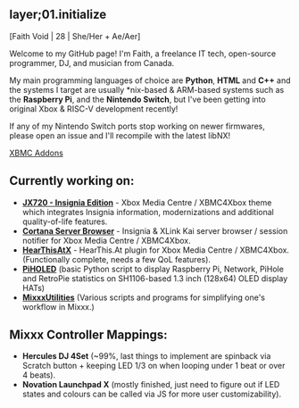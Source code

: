 ## layer;01.initialize
[Faith Void | 28 | She/Her + Ae/Aer]

Welcome to my GitHub page! I'm Faith, a freelance IT tech, open-source programmer, DJ, and musician from Canada. 

My main programming languages of choice are **Python**, **HTML** and **C++** and the systems I target are usually *nix-based & ARM-based systems such as the **Raspberry Pi**, and the **Nintendo Switch**, but I've been getting into original Xbox & RISC-V development recently!

If any of my Nintendo Switch ports stop working on newer firmwares, please open an issue and I'll recompile with the latest libNX!

[XBMC Addons](https://github.com/faithvoid/xbmc-addons)

## Currently working on:
- [**JX720 - Insignia Edition**](https://github.com/faithvoid/JX720-Insignia/) - Xbox Media Centre / XBMC4Xbox theme which integrates Insignia information, modernizations and additional quality-of-life features.
- [**Cortana Server Browser**](https://github.com/faithvoid/script.cortanaserverbrowser) - Insignia & XLink Kai server browser / session notifier for Xbox Media Centre / XBMC4Xbox.
- [**HearThisAtX**](https://github.com/faithvoid/plugin.music.hearthisat) - HearThis.At plugin for Xbox Media Centre / XBMC4Xbox. (Functionally complete, needs a few QoL features).
- [**PiHOLED**](https://github.com/faithvoid/PiHOLED) (basic Python script to display Raspberry Pi, Network, PiHole and RetroPie statistics on SH1106-based 1.3 inch (128x64) OLED display HATs)
- [**MixxxUtilities**](https://github.com/faithvoid/MixxxUtilities) (Various scripts and programs for simplifying one's workflow in Mixxx.)


## Mixxx Controller Mappings:
- **Hercules DJ 4Set** (~99%, last things to implement are spinback via Scratch button + keeping LED 1/3 on when looping under 1 beat or over 4 beats).
- **Novation Launchpad X** (mostly finished, just need to figure out if LED states and colours can be called via JS for more user customizability). 
